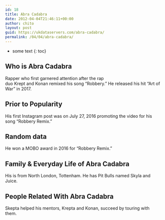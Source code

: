 ```yaml
---
id: 18
title: Abra Cadabra
date: 2012-04-04T21:46:11+00:00
author: chito
layout: post
guid: https://ukdataservers.com/abra-cadabra/
permalink: /04/04/abra-cadabra/
---
```


* some text
{: toc}


## Who is  Abra Cadabra



Rapper who first garnered attention after the rap duo Krept and Konan remixed his song &#8220;Robbery.&#8221; He released his hit &#8220;Art of War&#8221; in 2017. 

      
      
      
## Prior to Popularity 



His first Instagram post was on July 27, 2016 promoting the video for his song &#8220;Robbery Remix.&#8221; 

      
      
      
## Random data 



He won a MOBO award in 2016 for &#8220;Robbery Remix.&#8221; 

      
      
      
## Family & Everyday Life of Abra Cadabra



His is from North London, Tottenham. He has Pit Bulls named Skyla and Juice.

      
      
      
## People Related With  Abra Cadabra



Skepta helped his mentors, Krepta and Konan, succeed by touring with them.

      
    
  



    
    
  
